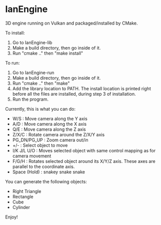 # IanEngine
3D engine running on Vulkan and packaged/installed by CMake.

To install:
1. Go to IanEngine-lib
2. Make a build directory, then go inside of it.
3. Run "cmake .." then "make install"

To run:
1. Go to IanEngine-run
2. Make a build directory, then go inside of it.
3. Run "cmake .." then "make"
4. Add the library location to PATH. The install location is printed right before all the files are installed, during step 3 of installation.
5. Run the program. 

Currently, this is what you can do:

* W/S : Move camera along the Y axis
* A/D : Move camera along the X axis
* Q/E : Move camera along the Z axis
* Z/X/C : Rotate camera around the Z/X/Y axis
* PG_DN/PG_UP : Zoom camera out/in
* +/- : Select object to move
* I/K J/L U/O : Moves selected object with same control mapping as for camera movement
* F/G/H : Rotates selected object around its X/Y/Z axis. These axes are parallel to the coordinate axis. 
* Space (Hold) : snakey snake snake

You can generate the following objects:
* Right Triangle
* Rectangle
* Cube
* Cylinder

Enjoy!
